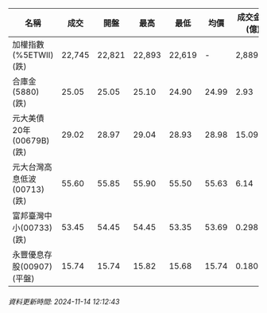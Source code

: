 | 名稱 | 成交 | 開盤 | 最高 | 最低 | 均價 | 成交金額(億) | 昨收 | 漲跌幅 | 漲跌 | 總量 | 昨量 | 振幅 |
| -------- | -------- | -------- | -------- |-------- | -------- | -------- |-------- |-------- |-------- | -------- | -------- |-------- |
|加權指數(%5ETWII) (跌)|22,745|22,821|22,893|22,619|-|2,889.98|22,860|0.50%|115.18|6,063,419|0|1.20%|
|合庫金(5880) (跌)|25.05|25.05|25.10|24.90|24.99|2.93|25.10|0.20%|0.05|11,736|10,290|0.80%|
|元大美債20年(00679B) (跌)|29.02|28.97|29.04|28.93|28.98|15.09|29.30|0.96%|0.28|52,062|60,417|0.38%|
|元大台灣高息低波(00713) (跌)|55.60|55.85|55.90|55.50|55.63|6.14|55.85|0.45%|0.25|11,042|15,739|0.72%|
|富邦臺灣中小(00733) (跌)|53.45|54.45|54.45|53.35|53.69|0.298|54.10|1.20%|0.65|555|552|2.03%|
|永豐優息存股(00907) (平盤)|15.74|15.74|15.82|15.68|15.74|0.180|15.74|0.00%|0.00|1,142|1,734|0.89%|
###### 資料更新時間: 2024-11-14 12:12:43